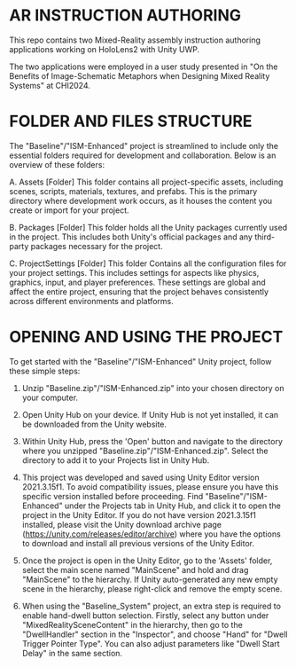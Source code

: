 # AR INSTRUCTION AUTHORING

This repo contains two Mixed-Reality assembly instruction authoring applications working on HoloLens2 with Unity UWP.

The two applications were employed in a user study presented in "On the Benefits of Image-Schematic Metaphors when Designing Mixed Reality Systems" at CHI2024.

# FOLDER AND FILES STRUCTURE

The "Baseline"/"ISM-Enhanced" project is streamlined to include only the essential folders required for development and collaboration. Below is an overview of these folders:

A. Assets [Folder]
This folder contains all project-specific assets, including scenes, scripts, materials, textures, and prefabs. This is the primary directory where development work occurs, as it houses the content you create or import for your project.

B. Packages [Folder]
This folder holds all the Unity packages currently used in the project. This includes both Unity's official packages and any third-party packages necessary for the project.

C. ProjectSettings [Folder]
This folder Contains all the configuration files for your project settings. This includes settings for aspects like physics, graphics, input, and player preferences. These settings are global and affect the entire project, ensuring that the project behaves consistently across different environments and platforms.

# OPENING AND USING THE PROJECT

To get started with the "Baseline"/"ISM-Enhanced" Unity project, follow these simple steps:

1. Unzip "Baseline.zip"/"ISM-Enhanced.zip" into your chosen directory on your computer.

2. Open Unity Hub on your device. If Unity Hub is not yet installed, it can be downloaded from the Unity website.

3. Within Unity Hub, press the 'Open' button and navigate to the directory where you unzipped "Baseline.zip"/"ISM-Enhanced.zip". Select the directory to add it to your Projects list in Unity Hub.

4. This project was developed and saved using Unity Editor version 2021.3.15f1. To avoid compatibility issues, please ensure you have this specific version installed before proceeding. Find "Baseline"/"ISM-Enhanced" under the Projects tab in Unity Hub, and click it to open the project in the Unity Editor. If you do not have version 2021.3.15f1 installed, please visit the Unity download archive page (https://unity.com/releases/editor/archive) where you have the options to download and install all previous versions of the Unity Editor.

5. Once the project is open in the Unity Editor, go to the 'Assets' folder, select the main scene named "MainScene" and hold and drag "MainScene" to the hierarchy. If Unity auto-generated any new empty scene in the hierarchy, please right-click and remove the empty scene.

6. When using the "Baseline_System" project, an extra step is required to enable hand-dwell button selection. Firstly, select any button under "MixedRealitySceneContent" in the hierarchy, then go to the "DwellHandler" section in the "Inspector", and choose "Hand" for "Dwell Trigger Pointer Type". You can also adjust parameters like "Dwell Start Delay" in the same section.
